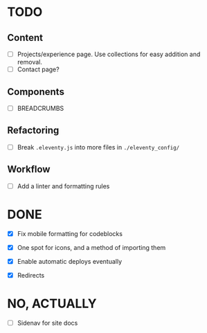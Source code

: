 # TODO

## Content
- [ ] Projects/experience page. Use collections for easy addition and removal.
- [ ] Contact page?

## Components
- [ ] BREADCRUMBS

## Refactoring
- [ ] Break `.eleventy.js` into more files in `./eleventy_config/`

## Workflow
- [ ] Add a linter and formatting rules


# DONE
- [x] Fix mobile formatting for codeblocks
- [x] One spot for icons, and a method of importing them
- [x] Enable automatic deploys eventually
- [x] Redirects


# NO, ACTUALLY
- [ ] Sidenav for site docs
